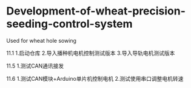 # Development-of-wheat-precision-seeding-control-system
Used for wheat hole sowing

11.1 
1.启动仓库
2.导入播种机电机控制测试版本
3.导入导轨电机测试版本

11.5
1.测试CAN通讯接发

11.6
1.测试CAN模块+Arduino单片机控制电机
2.测试使用串口调整电机转速

